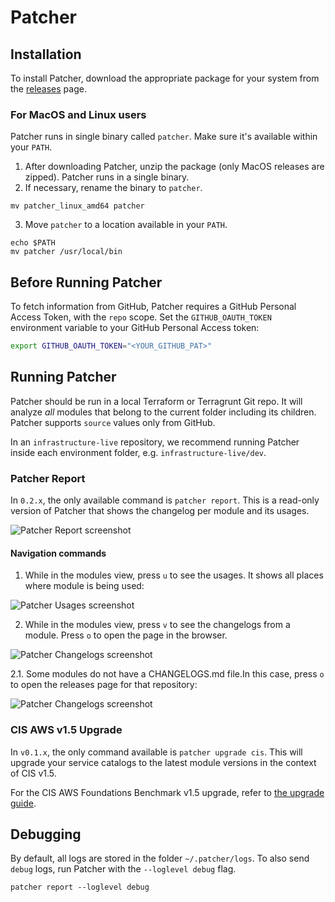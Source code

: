 # Patcher

## Installation

To install Patcher, download the appropriate package for your system from the [releases](https://github.com/gruntwork-io/patcher-cli/releases) page.

### For MacOS and Linux users

Patcher runs in single binary called `patcher`. Make sure it's available within your `PATH`.

1. After downloading Patcher, unzip the package (only MacOS releases are zipped). Patcher runs in a single binary.
2. If necessary, rename the binary to `patcher`.
```
mv patcher_linux_amd64 patcher
```
3. Move `patcher` to a location available in your `PATH`.
```
echo $PATH
mv patcher /usr/local/bin
```

## Before Running Patcher

To fetch information from GitHub, Patcher requires a GitHub Personal Access Token, with the `repo` scope. Set the
`GITHUB_OAUTH_TOKEN` environment variable to your GitHub Personal Access token:

```bash
export GITHUB_OAUTH_TOKEN="<YOUR_GITHUB_PAT>"
```

## Running Patcher

Patcher should be run in a local Terraform or Terragrunt Git repo. It will analyze _all_ modules that belong to the current folder
including its children. Patcher supports `source` values only from GitHub.

In an `infrastructure-live` repository, we recommend running Patcher inside each environment folder, e.g. `infrastructure-live/dev`.

### Patcher Report

In `0.2.x`, the only available command is `patcher report`. This is a read-only version of Patcher that shows the changelog per module and its usages.

![Patcher Report screenshot](/img/guides/stay-up-to-date/patcher/patcher-report.png)

#### Navigation commands

1. While in the modules view, press `u` to see the usages. It shows all places where module is being used:

![Patcher Usages screenshot](/img/guides/stay-up-to-date/patcher/patcher-usages.png)


2. While in the modules view, press `v` to see the changelogs from a module. Press `o` to open the page in the browser.

![Patcher Changelogs screenshot](/img/guides/stay-up-to-date/patcher/patcher-changelogs.png)

2.1. Some modules do not have a CHANGELOGS.md file.In this case, press `o` to open the releases page for that repository:

![Patcher Changelogs screenshot](/img/guides/stay-up-to-date/patcher/patcher-no-changelogs.png)

### CIS AWS v1.5 Upgrade

In `v0.1.x`, the only command available is `patcher upgrade cis`. This will upgrade your service catalogs to the latest
module versions in the context of CIS v1.5.

For the CIS AWS Foundations Benchmark v1.5 upgrade, refer to [the upgrade guide](https://docs.gruntwork.io/guides/stay-up-to-date/cis/cis-1.5.0/).


## Debugging

By default, all logs are stored in the folder `~/.patcher/logs`. To also send `debug` logs, run Patcher with the `--loglevel debug` flag.

```
patcher report --loglevel debug
```



<!-- ##DOCS-SOURCER-START
{
  "sourcePlugin": "local-copier",
  "hash": "f16ab185b01501c3138e6ee0c3c990cb"
}
##DOCS-SOURCER-END -->

